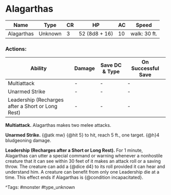 # Alagarthas

| Name | Type | CR | HP | AC | Speed |
|------|------|----|----|----|-------|
| Alagarthas | Unknown | 3 | 52 (8d8 + 16) | 10 | walk: 30 ft. |

### Actions:

| Ability | Damage | Save DC & Type | On Successful Save |
|---------|--------|----------------|--------------------|
| Multiattack | - | - | - |
| Unarmed Strike | - | - | - |
| Leadership (Recharges after a Short or Long Rest) | - | - | - |


**Multiattack.** Alagarthas makes two melee attacks.

**Unarmed Strike.** {@atk mw} {@hit 5} to hit, reach 5 ft., one target. {@h}4 bludgeoning damage.

**Leadership (Recharges after a Short or Long Rest).** For 1 minute, Alagarthas can utter a special command or warning whenever a nonhostile creature that it can see within 30 feet of it makes an attack roll or a saving throw. The creature can add a {@dice d4} to its roll provided it can hear and understand him. A creature can benefit from only one Leadership die at a time. This effect ends if Alagarthas is {@condition incapacitated}.

^Tags: #monster #type_unknown